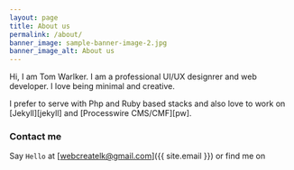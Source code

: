 ```yaml
---
layout: page
title: About us
permalink: /about/
banner_image: sample-banner-image-2.jpg
banner_image_alt: About us
---
```


Hi, I am Tom Warlker. I am a professional UI/UX designrer and web developer. I love being minimal and creative.

I prefer to serve with Php and Ruby based stacks and also love to work 
on [Jekyll][jekyll] and [Processwire CMS/CMF][pw].

### Contact me

Say `Hello` at [webcreatelk@gmail.com]({{ site.email }}) or find
me on
